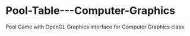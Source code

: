 # Pool-Table---Computer-Graphics
 Pool Game with OpenGL Graphics interface for Computer Graphics class
